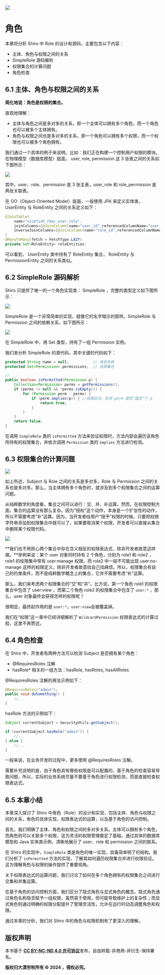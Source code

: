 <img src="./imgs/role-title.png">

# 角色

本章将分析 Shiro 中 Role 的设计和源码，主要包含以下内容：

- 主体、角色与权限之间的关系
- SimpleRole 源码解析
- 权限集合的计算问题
- 角色检查

## 6.1 主体、角色与权限之间的关系

**简化地说：角色是权限的集合。**

直观地理解：

- 主体与角色之间是多对多的关系，即一个主体可以拥有多个角色，而一个角色也可以被多个主体拥有。
- 角色与权限之间也是多对多的关系，即一个角色可以拥有多个权限，而一个权限也可以被多个角色拥有。

我们通过一个具体的例子来说明，比如：我们正在构建一个控制用户权限的模块。在物理模型（数据库模型）层面， user, role, permission 这 3 张表之间的关系如下图所示：

<img src="./imgs/user-role-permission.png">

其中，user、role、permission 是 3 张主表，user_role 和 role_permission 是两张关联表。

在 OO（Object-Oriented Model）层面，一般使用 JPA 来定义实体类，UserEntity 与 RoleEntity 之间的关系定义如下：

```java
@JoinTable(
    name="nicefish_rbac_user_role",
    joinColumns={@JoinColumn(name="user_id",referencedColumnName="user_id")},
    inverseJoinColumns={@JoinColumn(name="role_id",referencedColumnName="role_id")}
)
@ManyToMany(fetch = FetchType.LAZY)
private Set<RoleEntity> roleEntities;
```

可以看到， UserEntity 类中持有了 RoleEntity 集合， RoleEntity 与 PermissionEntity 之间的关系类似。

## 6.2 SimpleRole 源码解析

Shiro 只提供了唯一的一个角色实现类： SimpleRole ，完整的类型定义如下图所示：

<img src="./imgs/simplerole.png">

SimpleRole 是一个非常简单的实现，就像它的名字暗示的那样。SimpleRole 与 Permission 之间的依赖关系，如下图所示：

<img src="./imgs/subject-simplerole-permission.png">

在 SimpleRole 中，用 Set 类型，持有了一组 Permission 实例。

我们来分析 SimpleRole 的源代码，其中关键的代码如下：

```java
protected String name = null;           // 角色名称
protected Set<Permission> permissions;  // 权限集合

// ...
public boolean isPermitted(Permission p) {
    Collection<Permission> perms = getPermissions();
    if (perms != null && !perms.isEmpty()) {
        for (Permission perm : perms) {
            if (perm.implies(p)) { //权限比对，检测 perm 是否“蕴含”了 p
                return true;
            }
        }
    }
    return false;
}
```

在调用 `SimpleRole` 类的 `isPermitted` 方法来验证权限时，方法内部会遍历该角色所持有的权限集合，并依次调用 `Permission` 类的 `implies` 方法进行检测。

## 6.3 权限集合的计算问题

<img src="./imgs/subject-simplerole-permission.png">

如上所述，Subject 与 Role 之间的关系是多对多，Role 与 Permission 之间的关系也是多对多。那么，当主体拥有多个角色时，就涉及到多个权限集合之间的运算问题。

从纯粹数学的角度看，集合之间可以进行：交、并、补运算。然而，在权限控制方面，集合的运算没有那么复杂。因为“授权”这个动作，本身是一个扩张性的动作，所以不需要考虑“补”运算。因为，当开发者给用户“授予”权限的时候，只要把权限字符串添加到权限集合中就可以了，如果要取消某个权限，开发者可以直接从集合中删除某个权限代码。

<img src="./imgs/set-calc.png">

**我们也不用担心两个集合中存在含义相反的权限表达式，除非开发者故意这样做。**举例来说：某个 user 对象同时持有 2 个角色，分别为 role1 和 role2 ，role1 的权限集中带有 user:manage 权限，而 role2 中一般不可能出现 user:no-manage 这样的权限定义，除非开发者故意给自己找麻烦。所以，权限集合有自己的约束条件，而不是纯粹数学概念上的集合，它并不需要考虑“补”运算。

那么，我们来考虑两个权限集合的“交”和“并”。比方说，第一个角色 role1 的权限集合中包含了 user:view ，而第二个角色 role2 的权限集合中包含了 `user:*` ，那么，user 对象最终会获得怎样的权限呢？

很明显，最终起作用的是 `user:*`，`user:view`会被覆盖掉。

我们在“权限”这一章中已经详细解析了 `WildcardPermission` 权限表达式的计算过程，这里不再赘述。

## 6.4 角色检查

在 Shiro 中，开发者有两种方法可以检测 Subject 是否拥有某个角色：

- @RequiresRoles 注解
- hasRole\* 相关的一组方法：hasRole, hasRoles, hasAllRoles

@RequiresRoles 注解的用法示例如下：

```java
@RequiresRoles("admin");
public void doSomething() {
    //...
}
```

hasRole 方法的示例如下：

```java
Subject currentSubject = SecurityUtils.getSubject();

if (currentSubject.hasRole("admin")) {
    //...
} else {
    //...
}
```

一般来说，在业务开发的过程中，更多使用 @RequiresRoles 注解。

需要补充说明的是，由于角色具有哪些权限是可以配置的，基于角色的检查容易导致问题，所以，实际的业务系统尽量不要基于角色进行权限检测，而是直接检查权限表达式。

## 6.5 本章小结

本章深入探讨了 Shiro 中角色（Role）的设计和实现，包括主体、角色与权限之间的关系，角色的具体实现，权限表达式的运算，以及基于角色的访问控制。

首先，我们明确了主体、角色和权限之间的多对多关系。主体可以拥有多个角色，而角色则可以关联多个权限，这为灵活的权限管理奠定了基础。通过具体的数据库模型和 Java 实体类示例，清晰地展示了 user、role 和 permission 之间的联系。

在 Shiro 的实现中，`SimpleRole` 类是角色的唯一实现，具备简单明了的结构。我们分析了 `isPermitted` 方法的实现，了解其如何遍历权限集合并进行权限验证。这为理解角色与权限的操作提供了重要视角。

关于权限表达式的运算问题，我们讨论了如何在多个角色拥有的权限集合之间进行交集和并集运算。

在基于角色的访问控制方面，我们区分了隐式角色与显式角色的概念。隐式角色通过角色名称隐含赋予一组权限，虽然易于使用，但可能导致维护上的复杂性；而显式角色则通过明确的权限分配提升了管理灵活性，允许在运行时动态调整角色和权限。

通过本章的分析，我们对 Shiro 中的角色与权限机制有了更深入的理解。

## 版权声明

本书基于 [**CC BY-NC-ND 4.0 许可协议**](https://creativecommons.org/licenses/by-nc-nd/4.0/deed.en)发布，自由转载-非商用-非衍生-保持署名。

**版权归大漠穷秋所有 © 2024 ，侵权必究。**
